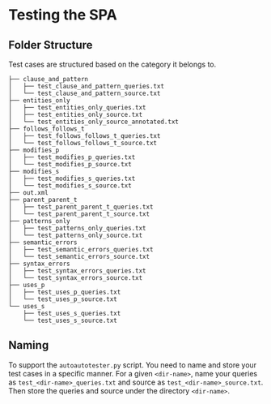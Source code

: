# Testing the SPA

## Folder Structure

Test cases are structured based on the category it belongs to.

```
├── clause_and_pattern
│   ├── test_clause_and_pattern_queries.txt
│   └── test_clause_and_pattern_source.txt
├── entities_only
│   ├── test_entities_only_queries.txt
│   ├── test_entities_only_source.txt
│   └── test_entities_only_source_annotated.txt
├── follows_follows_t
│   ├── test_follows_follows_t_queries.txt
│   └── test_follows_follows_t_source.txt
├── modifies_p
│   ├── test_modifies_p_queries.txt
│   └── test_modifies_p_source.txt
├── modifies_s
│   ├── test_modifies_s_queries.txt
│   └── test_modifies_s_source.txt
├── out.xml
├── parent_parent_t
│   ├── test_parent_parent_t_queries.txt
│   └── test_parent_parent_t_source.txt
├── patterns_only
│   ├── test_patterns_only_queries.txt
│   └── test_patterns_only_source.txt
├── semantic_errors
│   ├── test_semantic_errors_queries.txt
│   └── test_semantic_errors_source.txt
├── syntax_errors
│   ├── test_syntax_errors_queries.txt
│   └── test_syntax_errors_source.txt
├── uses_p
│   ├── test_uses_p_queries.txt
│   └── test_uses_p_source.txt
└── uses_s
    ├── test_uses_s_queries.txt
    └── test_uses_s_source.txt
```

## Naming

To support the `autoautotester.py` script. You need to name and store your test cases in a specific manner.
For a given `<dir-name>`, name your queries as `test_<dir-name>_queries.txt` and source as `test_<dir-name>_source.txt`.
Then store the queries and source under the directory `<dir-name>`.